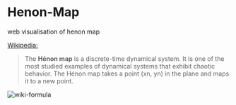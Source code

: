 # Henon-Map
web visualisation of henon map

[Wikipedia:](https://en.wikipedia.org/wiki/H%C3%A9non_map)
>The **Hénon map** is a discrete-time dynamical system. It is one of the most studied examples of dynamical systems that exhibit chaotic behavior. The Hénon map takes a point (xn, yn) in the plane and maps it to a new point.

![wiki-formula](https://wikimedia.org/api/rest_v1/media/math/render/svg/87672565712868250e7d2b410307bb1b047f31a7)
